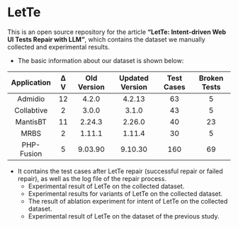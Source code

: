 # LetTe
This is an open source repository for the article **“LetTe: Intent-driven Web UI Tests Repair with LLM”**, which contains the dataset we manually collected and experimental results.

- The basic information about our dataset is shown below:

| Application | ∆ V | Old Version | Updated Version | Test Cases | Broken Tests |
| :----:| :----: | :----: | :----: | :----: | :----: |
| Admidio | 12 | 4.2.0 | 4.2.13 | 63 | 5 |
| Collabtive | 2 | 3.0.0 | 3.1.0 | 43 | 5 |
| MantisBT | 11 | 2.24.3 | 2.26.0 | 40 | 23 |
| MRBS | 2 | 1.11.1 | 1.11.4 | 30 | 5 |
| PHP-Fusion | 5 | 9.03.90 | 9.10.30 | 160 | 69 |

- It contains the test cases after LetTe repair (successful repair or failed repair), as well as the log file of the repair process.
    - Experimental result of LetTe on the collected dataset.
    - Experimental results for variants of LetTe on the collected dataset.
    - The result of ablation experiment for intent of LetTe on the collected dataset.
    - Experimental result of LetTe on the dataset of the previous study.
